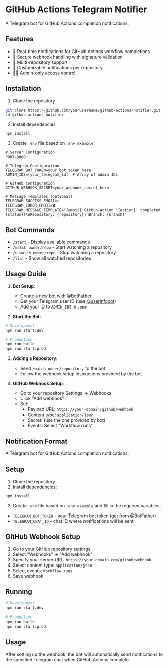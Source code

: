 # GitHub Actions Telegram Notifier

A Telegram bot for GitHub Actions completion notifications.

## Features

- 🔔 Real-time notifications for GitHub Actions workflow completions
- 🔐 Secure webhook handling with signature validation
- 👥 Multi-repository support
- 🎯 Customizable notifications per repository
- 👮‍♂️ Admin-only access control

## Installation

1. Clone the repository

```bash
git clone https://github.com/yourusername/github-actions-notifier.git
cd github-actions-notifier
```

2. Install dependencies

```bash
npm install
```

3. Create `.env` file based on `.env.example`:

```env
# Server Configuration
PORT=3000

# Telegram Configuration
TELEGRAM_BOT_TOKEN=your_bot_token_here
ADMIN_IDS=[your_telegram_id]  # Array of admin IDs

# GitHub Configuration
GITHUB_WEBHOOK_SECRET=your_webhook_secret_here

# Message Templates (optional)
TELEGRAM_SUCCESS_EMOJI=✅
TELEGRAM_ERROR_EMOJI=❌
TELEGRAM_MESSAGE_TEMPLATE="{emoji} GitHub Action '{action}' completed {status}!\nRepository: {repository}\nBranch: {branch}"
```

## Bot Commands

- `/start` - Display available commands
- `/watch owner/repo` - Start watching a repository
- `/unwatch owner/repo` - Stop watching a repository
- `/list` - Show all watched repositories

## Usage Guide

1. **Bot Setup**:

   - Create a new bot with [@BotFather](https://t.me/BotFather)
   - Get your Telegram user ID (use [@userinfobot](https://t.me/userinfobot))
   - Add your ID to `ADMIN_IDS` in `.env`

2. **Start the Bot**:

```bash
# Development
npm run start:dev

# Production
npm run build
npm run start:prod
```

3. **Adding a Repository**:

   - Send `/watch owner/repository` to the bot
   - Follow the webhook setup instructions provided by the bot

4. **GitHub Webhook Setup**:
   - Go to your repository Settings → Webhooks
   - Click "Add webhook"
   - Set:
     - Payload URL: `https://your-domain/github/webhook`
     - Content type: `application/json`
     - Secret: (use the one provided by bot)
     - Events: Select "Workflow runs"

## Notification Format

A Telegram bot for GitHub Actions completion notifications.

## Setup

1. Clone the repository
2. Install dependencies:

```bash
npm install
```

3. Create `.env` file based on `.env.example` and fill in the required variables:

- `TELEGRAM_BOT_TOKEN` - your Telegram bot token (get from @BotFather)
- `TELEGRAM_CHAT_ID` - chat ID where notifications will be sent

## GitHub Webhook Setup

1. Go to your GitHub repository settings
2. Select "Webhooks" -> "Add webhook"
3. Specify your server URL: `https://your-domain.com/github/webhook`
4. Select content type: `application/json`
5. Select events: `Workflow runs`
6. Save webhook

## Running

```bash
# Development
npm run start:dev

# Production
npm run build
npm run start:prod
```

## Usage

After setting up the webhook, the bot will automatically send notifications to the specified Telegram chat when GitHub Actions complete.
